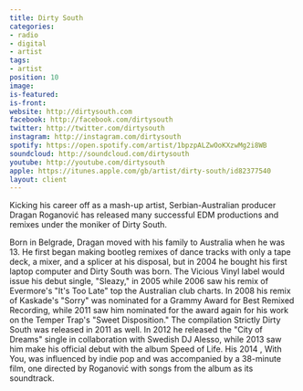 ```yaml
---
title: Dirty South
categories:
- radio
- digital
- artist
tags:
- artist
position: 10
image: 
is-featured: 
is-front: 
website: http://dirtysouth.com
facebook: http://facebook.com/dirtysouth
twitter: http://twitter.com/dirtysouth
instagram: http://instagram.com/dirtysouth
spotify: https://open.spotify.com/artist/1bpzpALZwOoKXzwMg2i8WB
soundcloud: http://soundcloud.com/dirtysouth
youtube: http://youtube.com/dirtysouth
apple: https://itunes.apple.com/gb/artist/dirty-south/id82377540
layout: client
---
```


Kicking his career off as a mash-up artist, Serbian-Australian producer Dragan Roganović has released many successful EDM productions and remixes under the moniker of Dirty South.

Born in Belgrade, Dragan moved with his family to Australia when he was 13. He first began making bootleg remixes of dance tracks with only a tape deck, a mixer, and a splicer at his disposal, but in 2004 he bought his first laptop computer and Dirty South was born. The Vicious Vinyl label would issue his debut single, "Sleazy," in 2005 while 2006 saw his remix of Evermore's "It's Too Late" top the Australian club charts. In 2008 his remix of Kaskade's "Sorry" was nominated for a Grammy Award for Best Remixed Recording, while 2011 saw him nominated for the award again for his work on the Temper Trap's "Sweet Disposition." The compilation Strictly Dirty South was released in 2011 as well. In 2012 he released the "City of Dreams" single in collaboration with Swedish DJ Alesso, while 2013 saw him make his official debut with the album Speed of Life. His 2014 , With You, was influenced by indie pop and was accompanied by a 38-minute film, one directed by Roganović with songs from the album as its soundtrack.